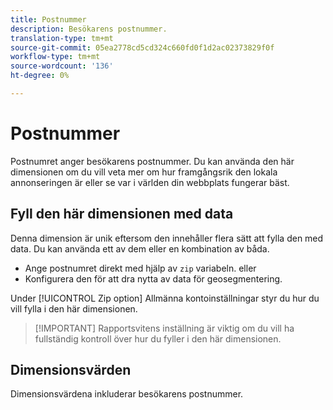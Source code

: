 ```yaml
---
title: Postnummer
description: Besökarens postnummer.
translation-type: tm+mt
source-git-commit: 05ea2778cd5cd324c660fd0f1d2ac02373829f0f
workflow-type: tm+mt
source-wordcount: '136'
ht-degree: 0%

---
```



# Postnummer

Postnumret anger besökarens postnummer. Du kan använda den här dimensionen om du vill veta mer om hur framgångsrik den lokala annonseringen är eller se var i världen din webbplats fungerar bäst.

## Fyll den här dimensionen med data

Denna dimension är unik eftersom den innehåller flera sätt att fylla den med data. Du kan använda ett av dem eller en kombination av båda.

* Ange postnumret direkt med hjälp av `zip` variabeln. eller
* Konfigurera den för att dra nytta av data för geosegmentering.

Under [!UICONTROL Zip option] Allmänna kontoinställningar [](/help/admin/admin/general-acct-settings-admin.md) styr du hur du vill fylla i den här dimensionen.

>[!IMPORTANT] Rapportsvitens inställning är viktig om du vill ha fullständig kontroll över hur du fyller i den här dimensionen.

## Dimensionsvärden

Dimensionsvärdena inkluderar besökarens postnummer.